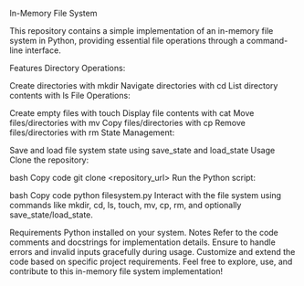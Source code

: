In-Memory File System

This repository contains a simple implementation of an in-memory file system in Python, providing essential file operations through a command-line interface.

Features
Directory Operations:

Create directories with mkdir
Navigate directories with cd
List directory contents with ls
File Operations:

Create empty files with touch
Display file contents with cat
Move files/directories with mv
Copy files/directories with cp
Remove files/directories with rm
State Management:

Save and load file system state using save_state and load_state
Usage
Clone the repository:

bash
Copy code
git clone <repository_url>
Run the Python script:

bash
Copy code
python filesystem.py
Interact with the file system using commands like mkdir, cd, ls, touch, mv, cp, rm, and optionally save_state/load_state.

Requirements
Python installed on your system.
Notes
Refer to the code comments and docstrings for implementation details.
Ensure to handle errors and invalid inputs gracefully during usage.
Customize and extend the code based on specific project requirements.
Feel free to explore, use, and contribute to this in-memory file system implementation!
